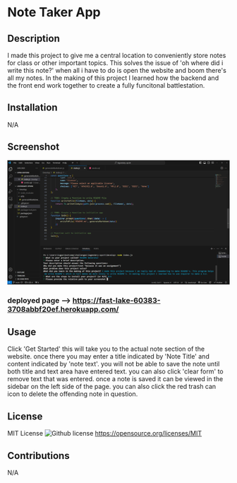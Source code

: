 # Note Taker App

## Description

I made this project to give me a central location to conveniently store notes for class or other important topics. This solves the issue of 'oh where did i write this note?' when all i have to do is open the website and boom there's all my notes. In the making of this project I learned how the backend and the front end work together to create a fully funcitonal battlestation.

## Installation

N/A

## Screenshot

![Project Screenshot](./images/image.png)

### deployed page --> https://fast-lake-60383-3708abbf20ef.herokuapp.com/

## Usage

Click 'Get Started' this will take you to the actual note section of the website. once there you may enter a title indicated by 'Note Title' and content indicated by 'note text'. you will not be able to save the note until both title and text area have entered text. you can also click 'clear form' to remove text that was entered. once a note is saved it can be viewed in the sidebar on the left side of the page. you can also click the red trash can icon to delete the offending note in question.

## License

MIT License
![Github license](https://img.shields.io/badge/license-MIT-blue.svg)
https://opensource.org/licenses/MIT

## Contributions

N/A

